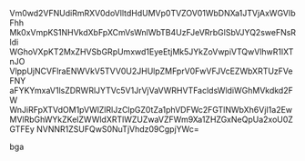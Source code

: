 Vm0wd2VFNUdiRmRXV0doVlltdHdUMVp0TVZOV01WbDNXa1JTVjAxWGVIbFhh
Mk0xVmpKS1NHVkdXbFpXCmVsWnlWbTB4UzFJeVRrbGlSbVJYQ2sweFNsRldi
WGhoVXpKT2MxZHVSbGRpUmxwd1EyeEtjMk5JYkZoVwpiVTQwVlhwR1lXTnJO
VlppUjNCVFlraENWVkV5TVV0U2JHUlpZMFprV0FwVFJVcEZWbXRTUzFVeFNY
aFYKYmxaV1lsZDRWRlJYTVc5V1JrVjVaVWRHVTFacldsWldiWGhMVkdkd2FW
WnJiRFpXTVdOM1pVWlZlRlJzClpGZ0tZa1phVDFWc2FGTlNWbXh6VjI1a2Ew
MVlRbGhWYkZKelZWWldXRTlWZUZwaVZFWm9Xa1ZHZGxNeQpUa2xoU0ZGTFEy
NVNNR1ZSUFQwS0NuTjVhdz09CgpjYWc=

bga